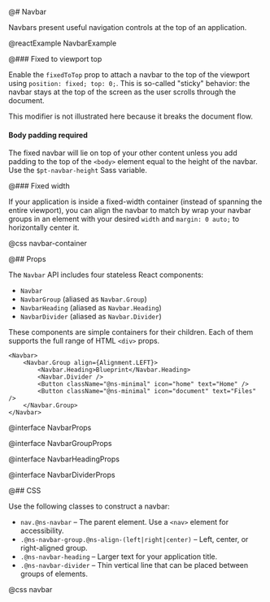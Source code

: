 @# Navbar

Navbars present useful navigation controls at the top of an application.

@reactExample NavbarExample

@### Fixed to viewport top

Enable the `fixedToTop` prop to attach a navbar to the top of the viewport using
`position: fixed; top: 0;`. This is so-called "sticky" behavior: the navbar
stays at the top of the screen as the user scrolls through the document.

This modifier is not illustrated here because it breaks the document flow.

<div class="@ns-callout @ns-intent-danger @ns-icon-error">
    <h4 class="@ns-heading">Body padding required</h4>

The fixed navbar will lie on top of your other content unless you add padding to the top of the
`<body>` element equal to the height of the navbar. Use the `$pt-navbar-height` Sass variable.

</div>

@### Fixed width

If your application is inside a fixed-width container (instead of spanning the
entire viewport), you can align the navbar to match by wrap your navbar groups
in an element with your desired `width` and `margin: 0 auto;` to horizontally
center it.

@css navbar-container

@## Props

The `Navbar` API includes four stateless React components:

* `Navbar`
* `NavbarGroup` (aliased as `Navbar.Group`)
* `NavbarHeading` (aliased as `Navbar.Heading`)
* `NavbarDivider` (aliased as `Navbar.Divider`)

These components are simple containers for their children. Each of them supports
the full range of HTML `<div>` props.

```tsx
<Navbar>
    <Navbar.Group align={Alignment.LEFT}>
        <Navbar.Heading>Blueprint</Navbar.Heading>
        <Navbar.Divider />
        <Button className="@ns-minimal" icon="home" text="Home" />
        <Button className="@ns-minimal" icon="document" text="Files" />
    </Navbar.Group>
</Navbar>
```

@interface NavbarProps

@interface NavbarGroupProps

@interface NavbarHeadingProps

@interface NavbarDividerProps

@## CSS

Use the following classes to construct a navbar:

* `nav.@ns-navbar` &ndash; The parent element. Use a `<nav>` element for accessibility.
* `.@ns-navbar-group.@ns-align-(left|right|center)` &ndash; Left, center, or right-aligned group.
* `.@ns-navbar-heading` &ndash; Larger text for your application title.
* `.@ns-navbar-divider` &ndash; Thin vertical line that can be placed between groups of elements.

@css navbar
